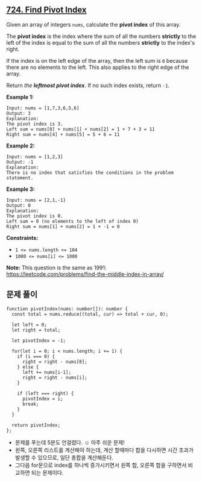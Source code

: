 ## **[724. Find Pivot Index](https://leetcode.com/problems/find-pivot-index)**

Given an array of integers `nums`, calculate the **pivot index** of this array.

The **pivot index** is the index where the sum of all the numbers **strictly** to the left of the index is equal to the sum of all the numbers **strictly** to the index's right.

If the index is on the left edge of the array, then the left sum is `0` because there are no elements to the left. This also applies to the right edge of the array.

Return *the **leftmost pivot index***. If no such index exists, return `-1`.

**Example 1:**

```
Input: nums = [1,7,3,6,5,6]
Output: 3
Explanation:
The pivot index is 3.
Left sum = nums[0] + nums[1] + nums[2] = 1 + 7 + 3 = 11
Right sum = nums[4] + nums[5] = 5 + 6 = 11

```

**Example 2:**

```
Input: nums = [1,2,3]
Output: -1
Explanation:
There is no index that satisfies the conditions in the problem statement.
```

**Example 3:**

```
Input: nums = [2,1,-1]
Output: 0
Explanation:
The pivot index is 0.
Left sum = 0 (no elements to the left of index 0)
Right sum = nums[1] + nums[2] = 1 + -1 = 0

```

**Constraints:**

- `1 <= nums.length <= 104`
- `1000 <= nums[i] <= 1000`

**Note:** This question is the same as 1991: https://leetcode.com/problems/find-the-middle-index-in-array/

## 문제 풀이

```tsx
function pivotIndex(nums: number[]): number {
  const total = nums.reduce((total, cur) => total + cur, 0);

  let left = 0;
  let right = total;

  let pivotIndex = -1;

  for(let i = 0; i < nums.length; i += 1) {
    if (i === 0) {
      right = right - nums[0];
    } else {
      left += nums[i-1];
      right = right - nums[i];
    }

    if (left === right) {
      pivotIndex = i;
      break;
    }
  }

  return pivotIndex;
};
```

- 문제를 푸는데 5분도 안걸렸다. ☺️ 아주 쉬운 문제!
- 왼쪽, 오른쪽 리스트를 계산해야 하는데, 계산 할때마다 합을 다시하면 시간 초과가 발생할 수 있으므로, 일단 총합을 계산해둔다.
- 그다음 for문으로 index를 하나씩 증가시키면서 왼쪽 합, 오른쪽 합을 구하면서 비교하면 되는 문제이다.